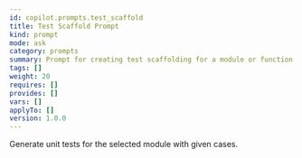 ```yaml
---
id: copilot.prompts.test_scaffold
title: Test Scaffold Prompt
kind: prompt
mode: ask
category: prompts
summary: Prompt for creating test scaffolding for a module or function.
tags: []
weight: 20
requires: []
provides: []
vars: []
applyTo: []
version: 1.0.0
---
```


Generate unit tests for the selected module with given cases.
